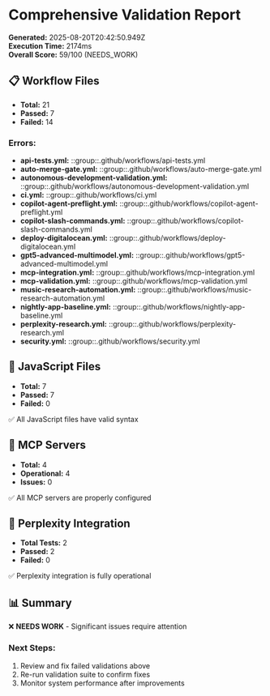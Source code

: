 # Comprehensive Validation Report

**Generated:** 2025-08-20T20:42:50.949Z  
**Execution Time:** 2174ms  
**Overall Score:** 59/100 (NEEDS_WORK)

## 📋 Workflow Files
- **Total:** 21
- **Passed:** 7
- **Failed:** 14

### Errors:
- **api-tests.yml:** ::group::.github/workflows/api-tests.yml
- **auto-merge-gate.yml:** ::group::.github/workflows/auto-merge-gate.yml
- **autonomous-development-validation.yml:** ::group::.github/workflows/autonomous-development-validation.yml
- **ci.yml:** ::group::.github/workflows/ci.yml
- **copilot-agent-preflight.yml:** ::group::.github/workflows/copilot-agent-preflight.yml
- **copilot-slash-commands.yml:** ::group::.github/workflows/copilot-slash-commands.yml
- **deploy-digitalocean.yml:** ::group::.github/workflows/deploy-digitalocean.yml
- **gpt5-advanced-multimodel.yml:** ::group::.github/workflows/gpt5-advanced-multimodel.yml
- **mcp-integration.yml:** ::group::.github/workflows/mcp-integration.yml
- **mcp-validation.yml:** ::group::.github/workflows/mcp-validation.yml
- **music-research-automation.yml:** ::group::.github/workflows/music-research-automation.yml
- **nightly-app-baseline.yml:** ::group::.github/workflows/nightly-app-baseline.yml
- **perplexity-research.yml:** ::group::.github/workflows/perplexity-research.yml
- **security.yml:** ::group::.github/workflows/security.yml

## 🔧 JavaScript Files
- **Total:** 7
- **Passed:** 7
- **Failed:** 0

✅ All JavaScript files have valid syntax

## 🔌 MCP Servers
- **Total:** 4
- **Operational:** 4
- **Issues:** 0

✅ All MCP servers are properly configured

## 🧠 Perplexity Integration
- **Total Tests:** 2
- **Passed:** 2
- **Failed:** 0

✅ Perplexity integration is fully operational

## 📊 Summary

❌ **NEEDS WORK** - Significant issues require attention

### Next Steps:
1. Review and fix failed validations above
2. Re-run validation suite to confirm fixes
3. Monitor system performance after improvements
